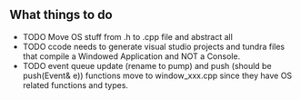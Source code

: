 ## What things to do

- TODO Move OS stuff from .h to .cpp file and abstract all
- TODO ccode needs to generate visual studio projects and tundra files that compile a Windowed Application and NOT a Console.
- TODO event queue update (rename to pump) and push (should be push(Event& e)) functions move to window_xxx.cpp since they have
       OS related functions and types.